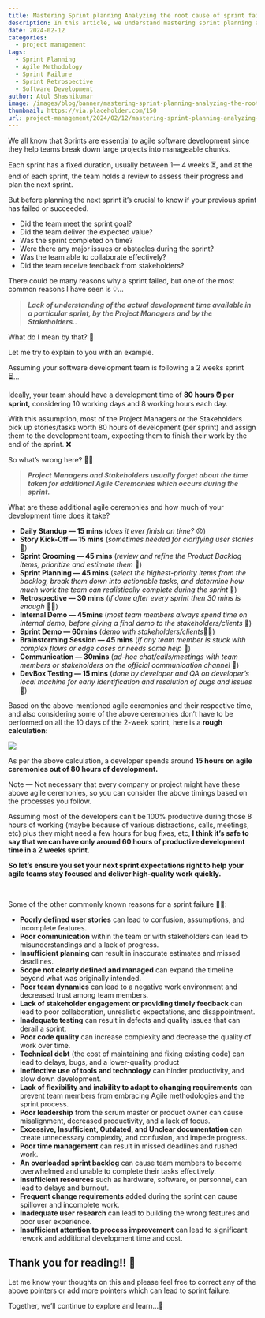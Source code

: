 ```yaml
---
title: Mastering Sprint planning Analyzing the root cause of sprint failure
description: In this article, we understand mastering sprint planning and analyzing the root cause of sprint failure.
date: 2024-02-12
categories:
  - project management 
tags:
  - Sprint Planning
  - Agile Methodology
  - Sprint Failure
  - Sprint Retrospective
  - Software Development
author: Atul Shashikumar
image: /images/blog/banner/mastering-sprint-planning-analyzing-the-root-cause-of-sprint-failure.webp
thumbnail: https://via.placeholder.com/150
url: project-management/2024/02/12/mastering-sprint-planning-analyzing-the-root-cause-of-sprint-failure.html
---
```


We all know that Sprints are essential to agile software development since they help teams break down large projects into manageable chunks.

Each sprint has a fixed duration, usually between 1— 4 weeks ⏳, and at the end of each sprint, the team holds a review to assess their progress and plan the next sprint.

But before planning the next sprint it’s crucial to know if your previous sprint has failed or succeeded.

* Did the team meet the sprint goal?
* Did the team deliver the expected value?
* Was the sprint completed on time?
* Were there any major issues or obstacles during the sprint?
* Was the team able to collaborate effectively?
* Did the team receive feedback from stakeholders?

There could be many reasons why a sprint failed, but one of the most common reasons I have seen is 💡…

> **_Lack of understanding of the actual development time available in a particular sprint, by the Project Managers and by the Stakeholders.._**

What do I mean by that? 🤔

Let me try to explain to you with an example.

Assuming your software development team is following a 2 weeks sprint ⏳…

Ideally, your team should have a development time of **80 hours ⏰ per sprint,** considering 10 working days and 8 working hours each day.

With this assumption, most of the Project Managers or the Stakeholders pick up stories/tasks worth 80 hours of development (per sprint) and assign them to the development team, expecting them to finish their work by the end of the sprint. ❌

So what’s wrong here? 🤦‍♂️

> **_Project Managers and Stakeholders usually forget about the time taken for additional Agile Ceremonies which occurs during the sprint._**

What are these additional agile ceremonies and how much of your development time does it take?

* **Daily Standup — 15 mins** (_does it ever finish on time?_ 😞)
* **Story Kick-Off — 15 mins** (_sometimes needed for clarifying user stories_ 🚀)
* **Sprint Grooming — 45 mins** (_review and refine the Product Backlog items, prioritize and estimate them_ 📝)
* **Sprint Planning — 45 mins** (_select the highest-priority items from the backlog, break them down into actionable tasks, and determine how much work the team can realistically complete during the sprint_ 📆)
* **Retrospective — 30 mins** (_if done after every sprint then 30 mins is enough_ 😮‍💨)
* **Internal Demo — 45mins** (_most team members always spend time on internal demo, before giving a final demo to the stakeholders/clients_ 💁)
* **Sprint Demo — 60mins** (_demo with stakeholders/clients_🤵‍♀️)
* **Brainstorming Session — 45 mins** (_if any team member is stuck with complex flows or edge cases or needs some help_ 🧠)
* **Communication — 30mins** (_ad-hoc chat/calls/meetings with team members or stakeholders on the official communication channel_ 💬)
* **DevBox Testing — 15 mins** (_done by developer and QA on developer’s local machine for early identification and resolution of bugs and issues_ 🐞)

Based on the above-mentioned agile ceremonies and their respective time, and also considering some of the above ceremonies don’t have to be performed on all the 10 days of the 2-week sprint, here is a **rough calculation:**

![](https://miro.medium.com/v2/resize:fit:1400/format:webp/1*ZKnsrHP1jYYz0Fyz4xmq6A.png)

As per the above calculation, a developer spends around **15 hours on agile ceremonies out of 80 hours of development.**

Note — Not necessary that every company or project might have these above agile ceremonies, so you can consider the above timings based on the processes you follow.

Assuming most of the developers can’t be 100% productive during those 8 hours of working (maybe because of various distractions, calls, meetings, etc) plus they might need a few hours for bug fixes, etc, **I think it’s safe to say that we can have only around 60 hours of productive development time in a 2 weeks sprint.**

**So let’s ensure you set your next sprint expectations right to help your agile teams stay focused and deliver high-quality work quickly.**

&nbsp;

Some of the other commonly known reasons for a sprint failure 🤷‍♂️:

* **Poorly defined user stories** can lead to confusion, assumptions, and incomplete features.
* **Poor communication** within the team or with stakeholders can lead to misunderstandings and a lack of progress.
* **Insufficient planning** can result in inaccurate estimates and missed deadlines.
* **Scope not clearly defined and managed** can expand the timeline beyond what was originally intended.
* **Poor team dynamics** can lead to a negative work environment and decreased trust among team members.
* **Lack of stakeholder engagement or providing timely feedback** can lead to poor collaboration, unrealistic expectations, and disappointment.
* **Inadequate testing** can result in defects and quality issues that can derail a sprint.
* **Poor code quality** can increase complexity and decrease the quality of work over time.
* **Technical debt** (the cost of maintaining and fixing existing code) can lead to delays, bugs, and a lower-quality product
* **Ineffective use of tools and technology** can hinder productivity, and slow down development.
* **Lack of flexibility and inability to adapt to changing requirements** can prevent team members from embracing Agile methodologies and the sprint process.
* **Poor leadership** from the scrum master or product owner can cause misalignment, decreased productivity, and a lack of focus.
* **Excessive, Insufficient, Outdated, and Unclear documentation** can create unnecessary complexity, and confusion, and impede progress.
* **Poor time management** can result in missed deadlines and rushed work.
* **An overloaded sprint backlog** can cause team members to become overwhelmed and unable to complete their tasks effectively.
* **Insufficient resources** such as hardware, software, or personnel, can lead to delays and burnout.
* **Frequent change requirements** added during the sprint can cause spillover and incomplete work.
* **Inadequate user research** can lead to building the wrong features and poor user experience.
* **Insufficient attention to process improvement** can lead to significant rework and additional development time and cost.

## Thank you for reading!! 🙏

Let me know your thoughts on this and please feel free to correct any of the above pointers or add more pointers which can lead to sprint failure.

Together, we’ll continue to explore and learn…💪